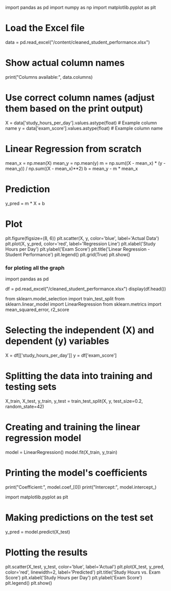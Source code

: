 import pandas as pd
import numpy as np
import matplotlib.pyplot as plt

# Load the Excel file
data = pd.read_excel("/content/cleaned_student_performance.xlsx")

# Show actual column names
print("Columns available:", data.columns)

# Use correct column names (adjust them based on the print output)
X = data['study_hours_per_day'].values.astype(float)            # Example column name
y = data['exam_score'].values.astype(float)      # Example column name

# Linear Regression from scratch
mean_x = np.mean(X)
mean_y = np.mean(y)
m = np.sum((X - mean_x) * (y - mean_y)) / np.sum((X - mean_x)**2)
b = mean_y - m * mean_x

# Prediction
y_pred = m * X + b

# Plot
plt.figure(figsize=(8, 6))
plt.scatter(X, y, color='blue', label='Actual Data')
plt.plot(X, y_pred, color='red', label='Regression Line')
plt.xlabel('Study Hours per Day')
plt.ylabel('Exam Score')
plt.title('Linear Regression - Student Performance')
plt.legend()
plt.grid(True)
plt.show()

### for ploting all the graph 
import pandas as pd

df = pd.read_excel("/cleaned_student_performance.xlsx")
display(df.head())

from sklearn.model_selection import train_test_split
from sklearn.linear_model import LinearRegression
from sklearn.metrics import mean_squared_error, r2_score

# Selecting the independent (X) and dependent (y) variables
X = df[['study_hours_per_day']]
y = df['exam_score']

# Splitting the data into training and testing sets
X_train, X_test, y_train, y_test = train_test_split(X, y, test_size=0.2, random_state=42)

# Creating and training the linear regression model
model = LinearRegression()
model.fit(X_train, y_train)

# Printing the model's coefficients
print("Coefficient:", model.coef_[0])
print("Intercept:", model.intercept_)

import matplotlib.pyplot as plt

# Making predictions on the test set
y_pred = model.predict(X_test)

# Plotting the results
plt.scatter(X_test, y_test, color='blue', label='Actual')
plt.plot(X_test, y_pred, color='red', linewidth=2, label='Predicted')
plt.title('Study Hours vs. Exam Score')
plt.xlabel('Study Hours per Day')
plt.ylabel('Exam Score')
plt.legend()
plt.show()
